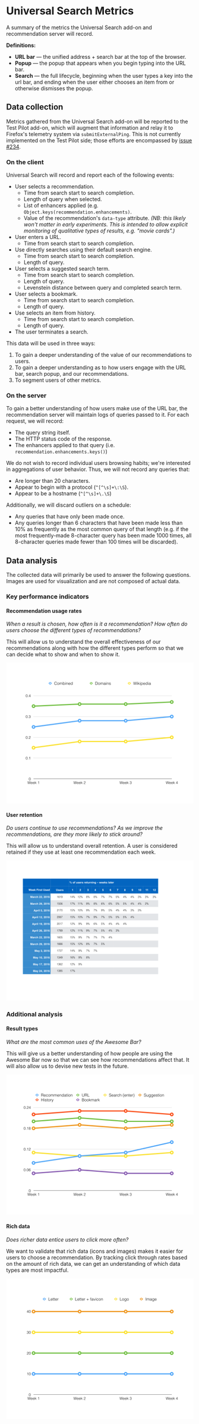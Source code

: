 # Universal Search Metrics

A summary of the metrics the Universal Search add-on and recommendation server will record.

**Definitions:**

- **URL bar** — the unified address + search bar at the top of the browser.
- **Popup** — the popup that appears when you begin typing into the URL bar.
- **Search** — the full lifecycle, beginning when the user types a key into the url bar, and ending when the user either chooses an item from or otherwise dismisses the popup.


## Data collection

Metrics gathered from the Universal Search add-on will be reported to the Test Pilot add-on, which will augment that information and relay it to Firefox's telemetry system via `submitExternalPing`. This is not currently implemented on the Test Pilot side; those efforts are encompassed by [issue #234](https://github.com/mozilla/testpilot/issues/234).


### On the client

Universal Search will record and report each of the following events:

- User selects a recommendation.
	- Time from search start to search completion.
	- Length of query when selected.
	- List of enhancers applied (e.g. `Object.keys(recommendation.enhancements)`.
	- Value of the recommendation's `data-type` attribute. _(NB: this likely won't matter in early experiments. This is intended to allow explicit monitoring of qualitative types of results, e.g. "movie cards".)_
- User enters a URL.
	- Time from search start to search completion.
- Use directly searches using their default search engine.
	- Time from search start to search completion.
	- Length of query.
- User selects a suggested search term.
	- Time from search start to search completion.
	- Length of query.
	- Levenstein distance between query and completed search term.
- User selects a bookmark.
	- Time from search start to search completion.
	- Length of query.
- Use selects an item from history.
	- Time from search start to search completion.
	- Length of query.
- The user terminates a search.

This data will be used in three ways:

1. To gain a deeper understanding of the value of our recommendations to users.
2. To gain a deeper understanding as to how users engage with the URL bar, search popup, and our recommendations.
3. To segment users of other metrics.


### On the server

To gain a better understanding of how users make use of the URL bar, the recommendation server will maintain logs of queries passed to it. For each request, we will record:

- The query string itself.
- The HTTP status code of the response.
- The enhancers applied to that query (i.e. `recommendation.enhancements.keys()`)

We do not wish to record individual users browsing habits; we're interested in aggregations of user behavior. Thus, we will not record any queries that:

- Are longer than 20 characters.
- Appear to begin with a protocol (`^[^\s]+\:\S`).
- Appear to be a hostname (`^[^\s]+\.\S`)

Additionally, we will discard outliers on a schedule:

- Any queries that have only been made once.
- Any queries longer than 6 characters that have been made less than 10% as frequently as the most common query of that length (e.g. if the most frequently-made 8-character query has been made 1000 times, all 8-character queries made fewer than 100 times will be discarded).


## Data analysis

The collected data will primarily be used to answer the following questions. Images are used for visualization and are not composed of actual data.


### Key performance indicators


#### Recommendation usage rates

_When a result is chosen, how often is it a recommendation? How often do users choose the different types of recommendations?_

This will allow us to understand the overall effectiveness of our recommendations along with how the different types perform so that we can decide what to show and when to show it.

![](images/kpi_1.png)


#### User retention

_Do users continue to use recommendations? As we improve the recommendations, are they more likely to stick around?_

This will allow us to understand overall retention. A user is considered retained if they use at least one recommendation each week.

![](images/kpi_2.png)


### Additional analysis


#### Result types

_What are the most common uses of the Awesome Bar?_

This will give us a better understanding of how people are using the Awesome Bar now so that we can see how recommendations affect that. It will also allow us to devise new tests in the future.

![](images/addtl_1.png)


#### Rich data

_Does richer data entice users to click more often?_

We want to validate that rich data (icons and images) makes it easier for users to choose a recommendation. By tracking click through rates based on the amount of rich data, we can get an understanding of which data types are most impactful.

![](images/addtl_2.png)
